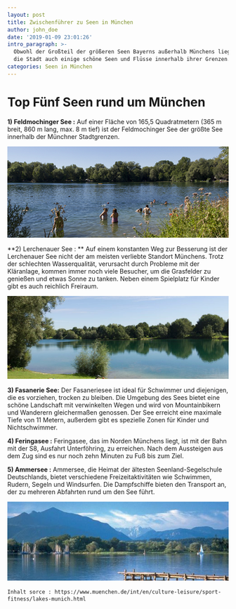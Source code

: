 ```yaml
---
layout: post
title: Zwischenführer zu Seen in München
author: john_doe
date: '2019-01-09 23:01:26'
intro_paragraph: >-
  Obwohl der Großteil der größeren Seen Bayerns außerhalb Münchens liegt, hat
  die Stadt auch einige schöne Seen und Flüsse innerhalb ihrer Grenzen.
categories: Seen in München
---
```

# Top Fünf Seen rund um München

**1) Feldmochinger See :**  Auf einer Fläche von 165,5 Quadratmetern (365 m breit, 860 m lang, max. 8 m tief) ist der Feldmochinger See der größte See innerhalb der Münchner Stadtgrenzen.

![Feldmochinger See](/assets/img/uploads/feldmochinger-see.png)

**2) Lerchenauer See : ** Auf einem konstanten Weg zur Besserung ist der Lerchenauer See nicht der am meisten verliebte Standort Münchens. Trotz der schlechten Wasserqualität, verursacht durch Probleme mit der Kläranlage, kommen immer noch viele Besucher, um die Grasfelder zu genießen und etwas Sonne zu tanken. Neben einem Spielplatz für Kinder gibt es auch reichlich Freiraum.

![Lerchenauer See](/assets/img/uploads/lerchenauer_see.jpg)

**3) Fasanerie See:** Der Fasaneriesee ist ideal für Schwimmer und diejenigen, die es vorziehen, trocken zu bleiben. Die Umgebung des Sees bietet eine schöne Landschaft mit verwinkelten Wegen und wird von Mountainbikern und Wanderern gleichermaßen genossen. Der See erreicht eine maximale Tiefe von 11 Metern, außerdem gibt es spezielle Zonen für Kinder und Nichtschwimmer.

**4) Feringasee :** Feringasee, das im Norden Münchens liegt, ist mit der Bahn mit der S8, Ausfahrt Unterföhring, zu erreichen. Nach dem Aussteigen aus dem Zug sind es nur noch zehn Minuten zu Fuß bis zum Ziel.

**5) Ammersee :** Ammersee, die Heimat der ältesten Seenland-Segelschule Deutschlands, bietet verschiedene Freizeitaktivitäten wie Schwimmen, Rudern, Segeln und Windsurfen. Die Dampfschiffe bieten den Transport an, der zu mehreren Abfahrten rund um den See führt. 

![Ammersee](/assets/img/uploads/ammersee-see.jpg)

```
Inhalt sorce : https://www.muenchen.de/int/en/culture-leisure/sport-fitness/lakes-munich.html
```
